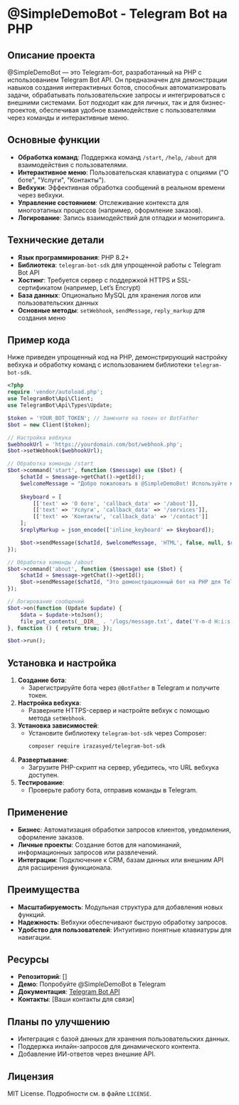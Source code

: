 # @SimpleDemoBot - Telegram Bot на PHP

## Описание проекта
@SimpleDemoBot — это Telegram-бот, разработанный на PHP с использованием Telegram Bot API. Он предназначен для демонстрации навыков создания интерактивных ботов, способных автоматизировать задачи, обрабатывать пользовательские запросы и интегрироваться с внешними системами. Бот подходит как для личных, так и для бизнес-проектов, обеспечивая удобное взаимодействие с пользователями через команды и интерактивные меню.

## Основные функции
- **Обработка команд**: Поддержка команд `/start`, `/help`, `/about` для взаимодействия с пользователями.
- **Интерактивное меню**: Пользовательская клавиатура с опциями ("О боте", "Услуги", "Контакты").
- **Вебхуки**: Эффективная обработка сообщений в реальном времени через вебхуки.
- **Управление состоянием**: Отслеживание контекста для многоэтапных процессов (например, оформление заказов).
- **Логирование**: Запись взаимодействий для отладки и мониторинга.

## Технические детали
- **Язык программирования**: PHP 8.2+
- **Библиотека**: `telegram-bot-sdk` для упрощенной работы с Telegram Bot API
- **Хостинг**: Требуется сервер с поддержкой HTTPS и SSL-сертификатом (например, Let’s Encrypt)
- **База данных**: Опционально MySQL для хранения логов или пользовательских данных
- **Основные методы**: `setWebhook`, `sendMessage`, `reply_markup` для создания меню

## Пример кода
Ниже приведен упрощенный код на PHP, демонстрирующий настройку вебхука и обработку команд с использованием библиотеки `telegram-bot-sdk`.

```php
<?php
require 'vendor/autoload.php';
use TelegramBot\Api\Client;
use TelegramBot\Api\Types\Update;

$token = 'YOUR_BOT_TOKEN'; // Замените на токен от BotFather
$bot = new Client($token);

// Настройка вебхука
$webhookUrl = 'https://yourdomain.com/bot/webhook.php';
$bot->setWebhook($webhookUrl);

// Обработка команды /start
$bot->command('start', function ($message) use ($bot) {
    $chatId = $message->getChat()->getId();
    $welcomeMessage = "Добро пожаловать в @SimpleDemoBot! Используйте меню ниже.";
    
    $keyboard = [
        [['text' => 'О боте', 'callback_data' => '/about']],
        [['text' => 'Услуги', 'callback_data' => '/services']],
        [['text' => 'Контакты', 'callback_data' => '/contact']]
    ];
    $replyMarkup = json_encode(['inline_keyboard' => $keyboard]);

    $bot->sendMessage($chatId, $welcomeMessage, 'HTML', false, null, $replyMarkup);
});

// Обработка команды /about
$bot->command('about', function ($message) use ($bot) {
    $chatId = $message->getChat()->getId();
    $bot->sendMessage($chatId, "Это демонстрационный бот на PHP для Telegram.");
});

// Логирование сообщений
$bot->on(function (Update $update) {
    $data = $update->toJson();
    file_put_contents(__DIR__ . '/logs/message.txt', date('Y-m-d H:i:s') . " $data\n", FILE_APPEND);
}, function () { return true; });

$bot->run();
```

## Установка и настройка
1. **Создание бота**:
   - Зарегистрируйте бота через `@BotFather` в Telegram и получите токен.
2. **Настройка вебхука**:
   - Разверните HTTPS-сервер и настройте вебхук с помощью метода `setWebhook`.
3. **Установка зависимостей**:
   - Установите библиотеку `telegram-bot-sdk` через Composer:
     ```bash
     composer require irazasyed/telegram-bot-sdk
     ```
4. **Развертывание**:
   - Загрузите PHP-скрипт на сервер, убедитесь, что URL вебхука доступен.
5. **Тестирование**:
   - Проверьте работу бота, отправив команды в Telegram.

## Применение
- **Бизнес**: Автоматизация обработки запросов клиентов, уведомления, оформление заказов.
- **Личные проекты**: Создание ботов для напоминаний, информационных запросов или развлечений.
- **Интеграции**: Подключение к CRM, базам данных или внешним API для расширения функционала.

## Преимущества
- **Масштабируемость**: Модульная структура для добавления новых функций.
- **Надежность**: Вебхуки обеспечивают быструю обработку запросов.
- **Удобство для пользователей**: Интуитивно понятные клавиатуры для навигации.

## Ресурсы
- **Репозиторий**: []
- **Демо**: Попробуйте @SimpleDemoBot в Telegram
- **Документация**: [Telegram Bot API](https://core.telegram.org/bots/api)
- **Контакты**: [Ваши контакты для связи]

## Планы по улучшению
- Интеграция с базой данных для хранения пользовательских данных.
- Поддержка инлайн-запросов для динамического контента.
- Добавление ИИ-ответов через внешние API.

## Лицензия
MIT License. Подробности см. в файле `LICENSE`.
